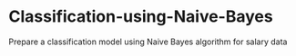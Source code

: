 # Classification-using-Naive-Bayes
Prepare a classification model using Naive Bayes algorithm for salary data 
